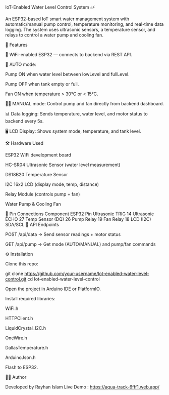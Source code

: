 IoT-Enabled Water Level Control System 💧⚡

An ESP32-based IoT smart water management system with automatic/manual pump control, temperature monitoring, and real-time data logging.
The system uses ultrasonic sensors, a temperature sensor, and relays to control a water pump and cooling fan.

🚀 Features

📡 WiFi-enabled ESP32 — connects to backend via REST API.

🤖 AUTO mode:

Pump ON when water level between lowLevel and fullLevel.

Pump OFF when tank empty or full.

Fan ON when temperature > 30°C or < 15°C.

🧑‍💻 MANUAL mode: Control pump and fan directly from backend dashboard.

📊 Data logging: Sends temperature, water level, and motor status to backend every 5s.

🖥️ LCD Display: Shows system mode, temperature, and tank level.

🛠️ Hardware Used

ESP32 WiFi development board

HC-SR04 Ultrasonic Sensor (water level measurement)

DS18B20 Temperature Sensor

I2C 16x2 LCD (display mode, temp, distance)

Relay Module (controls pump + fan)

Water Pump & Cooling Fan

🔌 Pin Connections
Component	ESP32 Pin
Ultrasonic TRIG	14
Ultrasonic ECHO	27
Temp Sensor (DQ)	26
Pump Relay	19
Fan Relay	18
LCD (I2C)	SDA/SCL
📡 API Endpoints

POST /api/data → Send sensor readings + motor status

GET /api/pump → Get mode (AUTO/MANUAL) and pump/fan commands

⚙️ Installation

Clone this repo:

git clone https://github.com/your-username/Iot-enabled-water-level-control.git
cd Iot-enabled-water-level-control


Open the project in Arduino IDE or PlatformIO.

Install required libraries:

WiFi.h

HTTPClient.h

LiquidCrystal_I2C.h

OneWire.h

DallasTemperature.h

ArduinoJson.h

Flash to ESP32.


🧑‍💻 Author

Developed by Rayhan Islam
Live Demo : https://aqua-track-6fff1.web.app/
